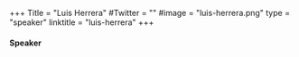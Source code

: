 +++
Title = "Luis Herrera"
#Twitter = ""
#image = "luis-herrera.png"
type = "speaker"
linktitle = "luis-herrera"
+++

#### Speaker
